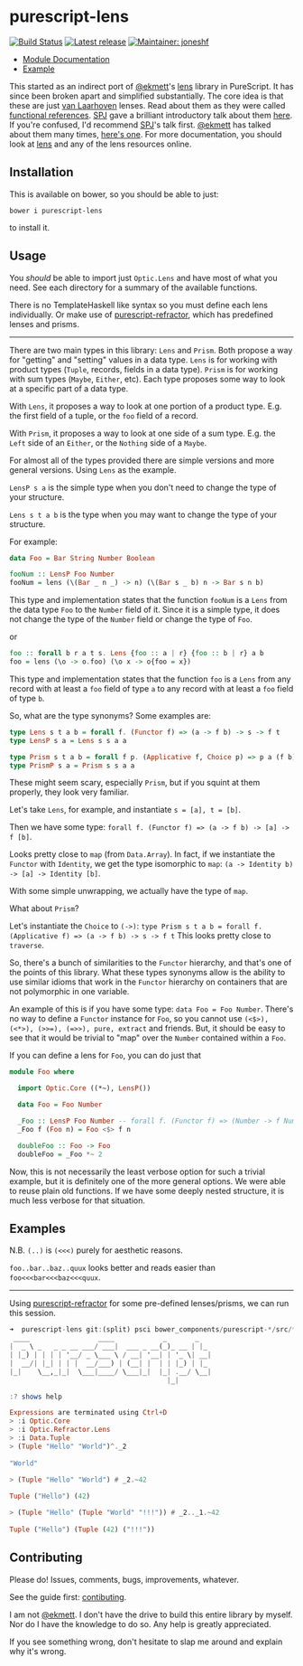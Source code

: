 # purescript-lens

[![Build Status](https://travis-ci.org/purescript-contrib/purescript-lens.svg?branch=master)](https://travis-ci.org/purescript-contrib/purescript-lens)
[![Latest release](http://img.shields.io/bower/v/purescript-lens.svg)](https://github.com/purescript-contrib/purescript-lens/releases)
[![Maintainer: joneshf](https://img.shields.io/badge/maintainer-joneshf-lightgrey.svg)](http://github.com/joneshf)

- [Module Documentation](docs/Optic/)
- [Example](test/Main.purs)

This started as an indirect port of [@ekmett][@ekmett]'s [lens][lens] library in PureScript.
It has since been broken apart and simplified substantially.
The core idea is that these are just [van Laarhoven][van Laarhoven] lenses.
Read about them as they were called [functional references][functional references].
[SPJ][SPJ] gave a brilliant introductory talk about them [here][SPJ-talk].
If you're confused, I'd recommend [SPJ][SPJ]'s talk first.
[@ekmett][@ekmett] has talked about them many times, [here's one][ekmett-talk].
For more documentation, you should look at [lens][lens] and any of the lens resources online.

## Installation

This is available on bower, so you should be able to just:

```shell
bower i purescript-lens
```

to install it.

## Usage

You *should* be able to import just `Optic.Lens` and have most of what you need. 
See each directory for a summary of the available functions.

There is no TemplateHaskell like syntax so you must define each lens individually.
Or make use of [purescript-refractor][purescript-refractor], which has predefined lenses and prisms.

----------

There are two main types in this library: `Lens` and `Prism`.
Both propose a way for "getting" and "setting" values in a data type.
`Lens` is for working with product types (`Tuple`, records, fields in a data type).
`Prism` is for working with sum types (`Maybe`, `Either`, etc).
Each type proposes some way to look at a specific part of a data type.

With `Lens`, it proposes a way to look at one portion of a product type. 
E.g. the first field of a tuple, or the `foo` field of a record.

With `Prism`, it proposes a way to look at one side of a sum type.
E.g. the `Left` side of an `Either`, or the `Nothing` side of a `Maybe`.

For almost all of the types provided there are simple versions and more general versions. Using `Lens` as the example.

`LensP s a` is the simple type when you don't need to change the type of your structure.

`Lens s t a b` is the type when you may want to change the type of your structure.

For example:

```purescript
data Foo = Bar String Number Boolean

fooNum :: LensP Foo Number
fooNum = lens (\(Bar _ n _) -> n) (\(Bar s _ b) n -> Bar s n b)
```

This type and implementation states that the function `fooNum` is a `Lens` from the data type `Foo` to the `Number` field of it.
Since it is a simple type, it does not change the type of the `Number` field or change the type of `Foo`.

or

```purescript
foo :: forall b r a t s. Lens {foo :: a | r} {foo :: b | r} a b
foo = lens (\o -> o.foo) (\o x -> o{foo = x})
```

This type and implementation states that the function `foo` is a `Lens` from any record with at least a `foo` field of type `a` to any record with at least a `foo` field of type `b`.

So, what are the type synonyms? Some examples are:

```purescript
type Lens s t a b = forall f. (Functor f) => (a -> f b) -> s -> f t
type LensP s a = Lens s s a a

type Prism s t a b = forall f p. (Applicative f, Choice p) => p a (f b) -> p s (f t)
type PrismP s a = Prism s s a a
```

These might seem scary, especially `Prism`, but if you squint at them properly, they look very familiar.

Let's take `Lens`, for example, and instantiate `s = [a], t = [b]`. 

Then we have some type: `forall f. (Functor f) => (a -> f b) -> [a] -> f [b]`.

Looks pretty close to `map` (from `Data.Array`). 
In fact, if we instantiate the `Functor` with `Identity`, 
we get the type isomorphic to `map`: `(a -> Identity b) -> [a] -> Identity [b]`.

With some simple unwrapping, we actually have the type of `map`.

What about `Prism`?

Let's instantiate the `Choice` to `(->)`: 
`type Prism s t a b = forall f. (Applicative f) => (a -> f b) -> s -> f t`
This looks pretty close to `traverse`.

So, there's a bunch of similarities to the `Functor` hierarchy, and that's one of the points of this library.
What these types synonyms allow is the ability to use similar idioms that work in the `Functor` hierarchy on containers that are not polymorphic in one variable.

An example of this is if you have some type: `data Foo = Foo Number`.
There's no way to define a `Functor` instance for `Foo`, 
so you cannot use `(<$>), (<*>), (>>=), (=>>), pure, extract` and friends.
But, it should be easy to see that it would be trivial to "map" over the `Number` contained within a `Foo`.

If you can define a lens for `Foo`, you can do just that

```purescript
module Foo where

  import Optic.Core ((*~), LensP())

  data Foo = Foo Number

  _Foo :: LensP Foo Number -- forall f. (Functor f) => (Number -> f Number) -> Foo -> f Foo
  _Foo f (Foo n) = Foo <$> f n

  doubleFoo :: Foo -> Foo
  doubleFoo = _Foo *~ 2
```

Now, this is not necessarily the least verbose option for such a trivial example, 
but it is definitely one of the more general options.
We were able to reuse plain old functions.
If we have some deeply nested structure, it is much less verbose for that situation.

## Examples

N.B. `(..)` is `(<<<)` purely for aesthetic reasons.

`foo..bar..baz..quux` looks better and reads easier than `foo<<<bar<<<baz<<<quux`.

----------

Using [purescript-refractor][purescript-refractor] for some pre-defined lenses/prisms, we can run this session.

```purescript
➜  purescript-lens git:(split) psci bower_components/purescript-*/src/**/*.purs
 ____                 ____            _       _   
|  _ \ _   _ _ __ ___/ ___|  ___ _ __(_)_ __ | |_ 
| |_) | | | | '__/ _ \___ \ / __| '__| | '_ \| __|
|  __/| |_| | | |  __/___) | (__| |  | | |_) | |_ 
|_|    \__,_|_|  \___|____/ \___|_|  |_| .__/ \__|
                                       |_|        

:? shows help

Expressions are terminated using Ctrl+D
> :i Optic.Core
> :i Optic.Refractor.Lens
> :i Data.Tuple
> (Tuple "Hello" "World")^._2
  
"World"

> (Tuple "Hello" "World") # _2.~42
  
Tuple ("Hello") (42)

> (Tuple "Hello" (Tuple "World" "!!!")) # _2.._1.~42
  
Tuple ("Hello") (Tuple (42) ("!!!"))
```

## Contributing

Please do! Issues, comments, bugs, improvements, whatever.

See the guide first: [contibuting](CONTRIBUTING.md).

I am not [@ekmett][@ekmett].
I don't have the drive to build this entire library by myself.
Nor do I have the knowledge to do so.
Any help is greatly appreciated.

If you see something wrong, 
don't hesitate to slap me around and explain why it's wrong.

[@ekmett]: https://github.com/ekmett/
[#202]: https://github.com/purescript/purescript/issues/202
[ekmett-talk]: http://youtu.be/cefnmjtAolY
[functional references]: http://twanvl.nl/blog/haskell/cps-functional-references
[lens]: https://github.com/ekmett/lens/
[PureScript]: https://github.com/purescript/purescript/
[purescript-refractor]: https://github.com/joneshf/purescript-refractor/
[SPJ]: http://research.microsoft.com/en-us/people/simonpj/
[SPJ-talk]: https://skillsmatter.com/skillscasts/4251-lenses-compositional-data-access-and-manipulation
[van Laarhoven]: http://twanvl.nl/index
